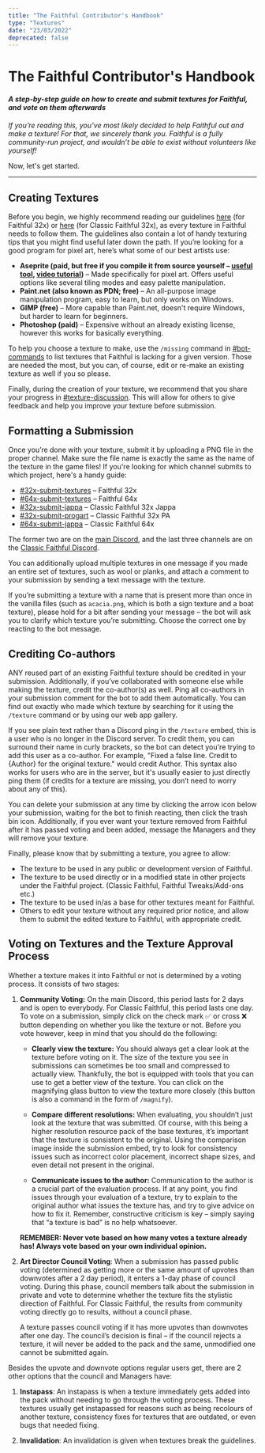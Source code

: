 ```yaml
---
title: "The Faithful Contributor's Handbook"
type: "Textures"
date: "23/03/2022"
deprecated: false
---
```


<script>
    const Author = "{Author}"; // this is literally the only way it works
</script>

# The Faithful Contributor's Handbook
#### *A step-by-step guide on how to create and submit textures for Faithful, and vote on them afterwards*

*If you’re reading this, you’ve most likely decided to help Faithful out and make a texture! For that, we sincerely thank you. Faithful is a fully community-run project, and wouldn’t be able to exist without volunteers like yourself!*

Now, let's get started.

___
## Creating Textures
Before you begin, we highly recommend reading our guidelines [here](https://docs.faithfulpack.net/pages/textures/texturing-guidelines) (for Faithful 32x) or [here](https://docs.faithfulpack.net/pages/classicfaithful/32x-texturing-guidelines) (for Classic Faithful 32x), as every texture in Faithful needs to follow them. The guidelines also contain a lot of handy texturing tips that you might find useful later down the path.
If you’re looking for a good program for pixel art, here’s what some of our best artists use:
- **Aseprite (paid, but free if you compile it from source yourself – [useful tool](https://github.com/TheLiteCrafter/AsepriteTool/releases/), [video tutorial](https://youtu.be/4amv2bAWJAA))** – Made specifically for pixel art. Offers useful options like several tiling modes and easy palette manipulation.
- **Paint.net (also known as PDN; free)** – An all-purpose image manipulation program, easy to learn, but only works on Windows.
- **GIMP (free)** – More capable than Paint.net, doesn't require Windows, but harder to learn for beginners.
- **Photoshop (paid)** – Expensive without an already existing license, however this works for basically everything.

To help you choose a texture to make, use the `/missing` command in [#bot-commands](https://ptb.discord.com/channels/773983706582482946/794137845408595978) to list textures that Faithful is lacking for a given version. Those are needed the most, but you can, of course, edit or re-make an existing texture as well if you so please.

Finally, during the creation of your texture, we recommend that you share your progress in [#texture-discussion](https://ptb.discord.com/channels/773983706582482946/773987767989305385). This will allow for others to give feedback and help you improve your texture before submission.

## Formatting a Submission
Once you’re done with your texture, submit it by uploading a PNG file in the proper channel. Make sure the file name is exactly the same as the name of the texture in the game files! If you're looking for which channel submits to which project, here's a handy guide:

- [#32x-submit-textures](https://discord.com/channels/773983706582482946/773987409993793546) – Faithful 32x
- [#64x-submit-textures](https://discord.com/channels/773983706582482946/931887174977208370) – Faithful 64x
- [#32x-submit-jappa](https://discord.com/channels/814198513847631944/814201529032114226) – Classic Faithful 32x Jappa
- [#32x-submit-progart](https://discord.com/channels/814198513847631944/909503944118648883) – Classic Faithful 32x PA
- [#64x-submit-jappa](https://discord.com/channels/814198513847631944/814209343502286899) – Classic Faithful 64x

The former two are on the [main Discord](https://discord.gg/sN9YRQbBv7), and the last three channels are on the [Classic Faithful Discord](https://discord.gg/KSEhCVtg4J).

You can additionally upload multiple textures in one message if you made an entire set of textures, such as wool or planks, and attach a comment to your submission by sending a text message with the texture.

If you’re submitting a texture with a name that is present more than once in the vanilla files (such as `acacia.png`, which is both a sign texture and a boat texture), please hold for a bit after sending your message – the bot will ask you to clarify which texture you’re submitting. Choose the correct one by reacting to the bot message.

## Crediting Co-authors

ANY reused part of an existing Faithful texture should be credited in your submission. Additionally, if you’ve collaborated with someone else while making the texture, credit the co-author(s) as well. Ping all co-authors in your submission comment for the bot to add them automatically. You can find out exactly who made which texture by searching for it using the `/texture` command or by using our web app gallery.

If you see plain text rather than a Discord ping in the `/texture` embed, this is a user who is no longer in the Discord server. To credit them, you can surround their name in curly brackets, so the bot can detect you're trying to add this user as a co-author. For example, "Fixed a false line. Credit to {Author} for the original texture." would credit Author. This syntax also works for users who are in the server, but it's usually easier to just directly ping them (if credits for a texture are missing, you don’t need to worry about any of this).

You can delete your submission at any time by clicking the arrow icon below your submission, waiting for the bot to finish reacting, then click the trash bin icon. Additionally, if you ever want your texture removed from Faithful after it has passed voting and been added, message the Managers and they will remove your texture.

Finally, please know that by submitting a texture, you agree to allow:
- The texture to be used in any public or development version of Faithful.
- The texture to be used directly or in a modified state in other projects under the Faithful project. (Classic Faithful, Faithful Tweaks/Add-ons etc.)
- The texture to be used in/as a base for other textures meant for Faithful.
- Others to edit your texture without any required prior notice, and allow them to submit the edited texture to Faithful, with appropriate credit.

## Voting on Textures and the Texture Approval Process
Whether a texture makes it into Faithful or not is determined by a voting process. It consists of two stages:
1. **Community Voting:**
    On the main Discord, this period lasts for 2 days and is open to everybody. For Classic Faithful, this period lasts one day. To vote on a submission, simply click on the check mark ✅ or cross ❌ button depending on whether you like the texture or not. Before you vote however, keep in mind that you should do the following:
    - **Clearly view the texture:** You should always get a clear look at the texture before voting on it. The size of the texture you see in submissions can sometimes be too small and compressed to actually view. Thankfully, the bot is equipped with tools that you can use to get a better view of the texture. You can click on the magnifying glass button to view the texture more closely (this button is also a command in the form of `/magnify`).

    - **Compare different resolutions:** When evaluating, you shouldn’t just look at the texture that was submitted. Of course, with this being a higher resolution resource pack of the base textures, it’s important that the texture is consistent to the original. Using the comparison image inside the submission embed, try to look for consistency issues such as incorrect color placement, incorrect shape sizes, and even detail not present in the original.

    - **Communicate issues to the author:** Communication to the author is a crucial part of the evaluation process. If at any point, you find issues through your evaluation of a texture, try to explain to the original author what issues the texture has, and try to give advice on how to fix it. Remember, constructive criticism is key – simply saying that “a texture is bad” is no help whatsoever.

    **REMEMBER: Never vote based on how many votes a texture already has! Always vote based on your own individual opinion.**

2. **Art Director Council Voting**: When a submission has passed public voting (determined as getting more or the same amount of upvotes than downvotes after a 2 day period), it enters a 1-day phase of council voting. During this phase, council members talk about the submission in private and vote to determine whether the texture fits the stylistic direction of Faithful. For Classic Faithful, the results from community voting directly go to results, without a council phase.

    A texture passes council voting if it has more upvotes than downvotes after one day. The council’s decision is final – if the council rejects a texture, it will never be added to the pack and the same, unmodified one cannot be submitted again.

Besides the upvote and downvote options regular users get, there are 2 other options that the council and Managers have:

1. **Instapass**: An instapass is when a texture immediately gets added into the pack without needing to go through the voting process. These textures usually get instapassed for reasons such as being recolours of another texture, consistency fixes for textures that are outdated, or even bugs that needed fixing.

2. **Invalidation**: An invalidation is given when textures break the guidelines.





